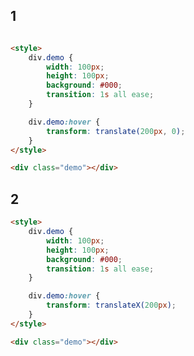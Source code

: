 <style>
.markdown-section iframe[data-id="0"],
.markdown-section iframe[data-id="1"],
.markdown-section iframe[data-id="2"] {
    height: 150px;
}
</style>

## 1

[](../../_iframe/fe-labs/transform-translate-0.html ':include data-id=0')

<!-- run -->
```html

<style>
	div.demo {
		width: 100px;
		height: 100px;
		background: #000;
		transition: 1s all ease;
	}

	div.demo:hover {
		transform: translate(200px, 0);
	}
</style>

<div class="demo"></div>
```

## 2

[](../../_iframe/fe-labs/transform-translate-1.html ':include data-id=1')

<!-- run -->
```html
<style>
	div.demo {
		width: 100px;
		height: 100px;
		background: #000;
		transition: 1s all ease;
	}

	div.demo:hover {
		transform: translateX(200px);
	}
</style>

<div class="demo"></div>
```
